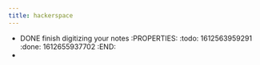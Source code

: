 ```yaml
---
title: hackerspace
---
```


- DONE finish digitizing your notes
:PROPERTIES:
:todo: 1612563959291
:done: 1612655937702
:END:
-
